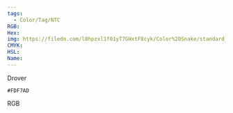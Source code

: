 ```yaml
---
tags:
  - Color/Tag/NTC
RGB:
Hex:
img: https://filedn.com/l0hpzxl1f01yT7GHxtF8cyk/Color%20Snake/standard_csv_to_svg/FDF7AD.svg
CMYK:
HSL:
Name:
---
```

Drover
```palette
#FDF7AD
```
RGB
